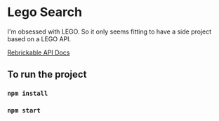 # Lego Search

I'm obsessed with LEGO. So it only seems fitting to have a side project based on a LEGO API.

[Rebrickable API Docs](https://rebrickable.com/api/v3/docs/)
## To run the project

### `npm install`
### `npm start`
